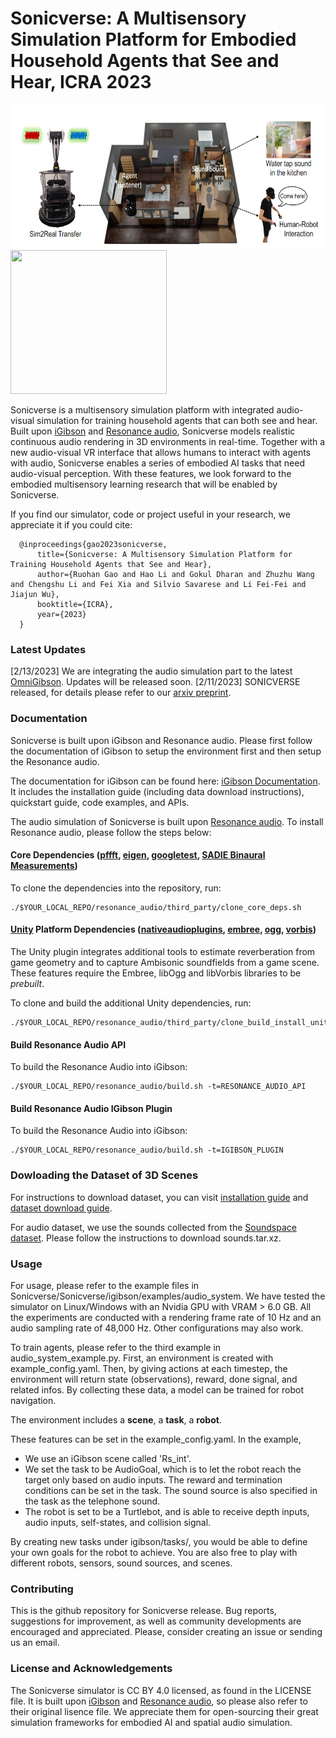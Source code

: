 #  Sonicverse: A Multisensory Simulation Platform for Embodied Household Agents that See and Hear, ICRA 2023

<img src="./docs/images/sonicverse.png" width="550" height="230"> <img src="./docs/images/igibson.gif" width="250" height="230"> 

Sonicverse is a multisensory simulation platform with integrated audio-visual simulation for training household agents that can both see and hear. Built upon [iGibson](https://github.com/StanfordVL/iGibson) and [Resonance audio](https://resonance-audio.github.io/resonance-audio/), Sonicverse models realistic continuous audio rendering in 3D environments in real-time. Together with a new audio-visual VR interface that allows humans to interact with agents with audio, Sonicverse enables a series of embodied AI tasks that need audio-visual perception. With these features, we look forward to the embodied multisensory learning research that will be enabled by Sonicverse.

If you find our simulator, code or project useful in your research, we appreciate it if you could cite:

      @inproceedings{gao2023sonicverse,
          title={Sonicverse: A Multisensory Simulation Platform for Training Household Agents that See and Hear},
          author={Ruohan Gao and Hao Li and Gokul Dharan and Zhuzhu Wang and Chengshu Li and Fei Xia and Silvio Savarese and Li Fei-Fei and Jiajun Wu},
          booktitle={ICRA},
          year={2023}
      }
      
### Latest Updates
[2/13/2023] We are integrating the audio simulation part to the latest [OmniGibson](https://github.com/StanfordVL/OmniGibson). Updates will be released soon.
[2/11/2023] SONICVERSE released, for details please refer to our [arxiv preprint](https://sites.google.com/view/sonicverse?pli=1). 

### Documentation
Sonicverse is built upon iGibson and Resonance audio. Please first follow the documentation of iGibson to setup the environment first and then setup the Resonance audio.

The documentation for iGibson can be found here: [iGibson Documentation](http://svl.stanford.edu/igibson/docs/). It includes the installation guide (including data download instructions), quickstart guide, code examples, and APIs.

The audio simulation of Sonicverse is built upon [Resonance audio](https://resonance-audio.github.io/resonance-audio/). To install Resonance audio, please follow the steps below:

#### Core Dependencies ([pffft](https://bitbucket.org/jpommier/pffft), [eigen](https://bitbucket.org/eigen/eigen), [googletest](https://github.com/google/googletest), [SADIE Binaural Measurements](https://www.york.ac.uk/sadie-project/database_old.html))

To clone the dependencies into the repository, run:

    ./$YOUR_LOCAL_REPO/resonance_audio/third_party/clone_core_deps.sh

#### [Unity](https://unity3d.com/) Platform Dependencies ([nativeaudioplugins](https://github.com/Unity-Technologies/NativeAudioPlugins), [embree](https://github.com/embree/embree), [ogg](https://github.com/xiph/ogg), [vorbis](https://github.com/xiph/vorbis))

The Unity plugin integrates additional tools to estimate reverberation from game
geometry and to capture Ambisonic soundfields from a game scene. These features
require the Embree, libOgg and libVorbis libraries to be *prebuilt*.

To clone and build the additional Unity dependencies, run:

    ./$YOUR_LOCAL_REPO/resonance_audio/third_party/clone_build_install_unity_deps.sh

#### Build Resonance Audio API
To build the Resonance Audio into iGibson:

    ./$YOUR_LOCAL_REPO/resonance_audio/build.sh -t=RESONANCE_AUDIO_API

#### Build Resonance Audio IGibson Plugin
To build the Resonance Audio into iGibson:

    ./$YOUR_LOCAL_REPO/resonance_audio/build.sh -t=IGIBSON_PLUGIN

### Dowloading the Dataset of 3D Scenes

For instructions to download dataset, you can visit [installation guide](http://svl.stanford.edu/igibson/docs/installation.html) and [dataset download guide](http://svl.stanford.edu/igibson/docs/dataset.html).

For audio dataset, we use the sounds collected from the [Soundspace dataset](https://github.com/facebookresearch/sound-spaces/blob/main/soundspaces/README.md). Please follow the instructions to download sounds.tar.xz.

### Usage

For usage, please refer to the example files in Sonicverse/Sonicverse/igibson/examples/audio_system. We have tested the simulator on Linux/Windows with an Nvidia GPU with VRAM > 6.0 GB. All the experiments are conducted with a rendering frame rate of 10 Hz and an audio sampling rate of 48,000 Hz. Other configurations may also work.

To train agents, please refer to the third example in audio_system_example.py. First, an environment is created with example_config.yaml. Then, by giving actions at each timestep, the environment will return state (observations), reward, done signal, and related infos. By collecting these data, a model can be trained for robot navigation.

The environment includes a **scene**, a **task**, a **robot**. 

These features can be set in the example_config.yaml. In the example, 

- We use an iGibson scene called 'Rs_int'. 
- We set the task to be AudioGoal, which is to let the robot reach the target only based on audio inputs. The reward and termination conditions can be set in the task. The sound source is also specified in the task as the telephone sound. 
- The robot is set to be a Turtlebot, and is able to receive depth inputs, audio inputs, self-states, and collision signal.

By creating new tasks under igibson/tasks/, you would be able to define your own goals for the robot to achieve. You are also free to play with different robots, sensors, sound sources, and scenes.

### Contributing
This is the github repository for Sonicverse release. Bug reports, suggestions for improvement, as well as community developments are encouraged and appreciated. Please, consider creating an issue or sending us an email.

### License and Acknowledgements
The Sonicverse simulator is CC BY 4.0 licensed, as found in the LICENSE file. It is built upon [iGibson](https://github.com/StanfordVL/iGibson) and [Resonance audio](https://resonance-audio.github.io/resonance-audio/), so please also refer to their original lisence file. We appreciate them for open-sourcing their great simulation frameworks for embodied AI and spatial audio simulation.
